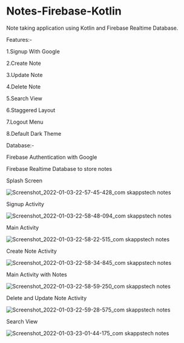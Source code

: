# Notes-Firebase-Kotlin
Note taking application using Kotlin and Firebase Realtime Database.

Features:-

1.Signup With Google

2.Create Note

3.Update Note

4.Delete Note

5.Search View

6.Staggered Layout

7.Logout Menu

8.Default Dark Theme

Database:-

Firebase Authentication with Google

Firebase Realtime Database to store notes

Splash Screen

![Screenshot_2022-01-03-22-57-45-428_com skappstech notes](https://user-images.githubusercontent.com/96992199/147961481-b4a814fd-7907-410d-859b-9aa52bc10c7e.jpg)

Signup Activity

![Screenshot_2022-01-03-22-58-48-094_com skappstech notes](https://user-images.githubusercontent.com/96992199/147961870-b16c3c8d-c623-4296-97f2-60c0fe901258.jpg)

Main Activity

![Screenshot_2022-01-03-22-58-22-515_com skappstech notes](https://user-images.githubusercontent.com/96992199/147961915-6e1306a1-9784-40f8-be5d-94d2218718cc.jpg)

Create Note Activity

![Screenshot_2022-01-03-22-58-34-845_com skappstech notes](https://user-images.githubusercontent.com/96992199/147961934-d9be7310-a1bd-47e3-981f-62221b7256a1.jpg)

Main Activity with Notes

![Screenshot_2022-01-03-22-58-59-250_com skappstech notes](https://user-images.githubusercontent.com/96992199/147962064-1af74357-b333-47da-b520-efc7285bf939.jpg)

Delete and Update Note Activity

![Screenshot_2022-01-03-22-59-28-575_com skappstech notes](https://user-images.githubusercontent.com/96992199/147961948-26c2ceda-9838-402c-9939-df574cf85e79.jpg)

Search View

![Screenshot_2022-01-03-23-01-44-175_com skappstech notes](https://user-images.githubusercontent.com/96992199/147961961-b1ea7c18-46d9-4a5b-807a-c1cb801457bd.jpg)
